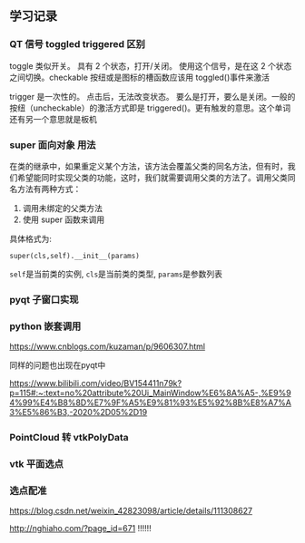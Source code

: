 ## 学习记录

### QT 信号 toggled triggered 区别

toggle 类似开关。 具有 2 个状态，打开/关闭。 使用这个信号，是在这 2 个状态之间切换。checkable 按纽或是图标的槽函数应该用 toggled()事件来激活

trigger 是一次性的。 点击后，无法改变状态。 要么是打开，要么是关闭。一般的按纽（uncheckable）的激活方式即是 triggered()。更有触发的意思。这个单词还有另一个意思就是板机

### super 面向对象 用法

在类的继承中，如果重定义某个方法，该方法会覆盖父类的同名方法，但有时，我们希望能同时实现父类的功能，这时，我们就需要调用父类的方法了。调用父类同名方法有两种方式：

1. 调用未绑定的父类方法
2. 使用 super 函数来调用

具体格式为:

```
super(cls,self).__init__(params)
```

`self`是当前类的实例, `cls`是当前类的类型, `params`是参数列表

### pyqt 子窗口实现



### python 嵌套调用

https://www.cnblogs.com/kuzaman/p/9606307.html

同样的问题也出现在pyqt中

https://www.bilibili.com/video/BV154411n79k?p=115#:~:text=no%20attribute%20Ui_MainWindow%E6%8A%A5-,%E9%94%99%E4%B8%8D%E7%9F%A5%E9%81%93%E5%92%8B%E8%A7%A3%E5%86%B3,-2020%2D05%2D19


### PointCloud 转 vtkPolyData



### vtk 平面选点


### 选点配准 

https://blog.csdn.net/weixin_42823098/article/details/111308627



http://nghiaho.com/?page_id=671  !!!!!!